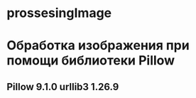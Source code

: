 # prossesingImage

<h1>Обработка изображения при помощи библиотеки Pillow</h1>
<h2>
Pillow                9.1.0
urllib3               1.26.9
</h2>